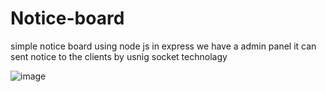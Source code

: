 # Notice-board
simple notice board using node js in express we have a admin panel it can sent notice to the clients by usnig socket technolagy


![image](https://user-images.githubusercontent.com/70889088/95159805-9a5d8b80-07bc-11eb-8c3a-b620eb36de55.png)
